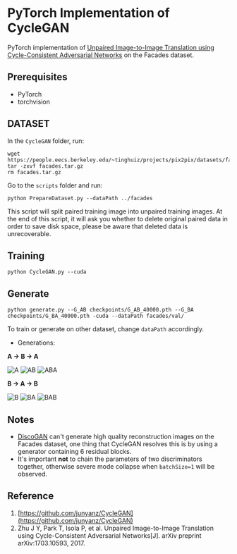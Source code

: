 # PyTorch Implementation of CycleGAN

PyTorch implementation of [Unpaired Image-to-Image Translation using Cycle-Consistent Adversarial Networks](https://junyanz.github.io/CycleGAN/) on the Facades dataset.

## Prerequisites
- PyTorch
- torchvision

## DATASET

  In the `CycleGAN` folder, run:
  ```
  wget https://people.eecs.berkeley.edu/~tinghuiz/projects/pix2pix/datasets/facades.tar.gz
  tar -zxvf facades.tar.gz
  rm facades.tar.gz
  ```
  Go to the `scripts` folder and run:
  ```
  python PrepareDataset.py --dataPath ../facades
  ```

  This script will split paired training image into unpaired training images. At the end of this script, it will ask you whether to delete original paired data in order to save disk space, please be aware that deleted data is unrecoverable.

## Training
  ```
  python CycleGAN.py --cuda
  ```

## Generate
  ```
  python generate.py --G_AB checkpoints/G_AB_40000.pth --G_BA checkpoints/G_BA_40000.pth -cuda --dataPath facades/val/
  ```
To train or generate on other dataset, change `dataPath` accordingly.

- Generations:

**A -> B -> A**

  ![A](samples/A.png "A") ![AB](samples/AB.png "AB") ![ABA](samples/ABA.png "ABA")

**B -> A -> B**

  ![B](samples/B.png "B") ![BA](samples/BA.png "BA") ![BAB](samples/BAB.png "BAB")

## Notes
- [DiscoGAN](https://github.com/sunshineatnoon/Paper-Implementations/tree/master/DiscoGAN) can't generate high quality reconstruction images on the Facades dataset, one thing that CycleGAN resolves this is by using a generator containing 6 residual blocks. 
- It's important **not** to chain the parameters of two discriminators together, otherwise severe mode collapse when `batchSize=1` will be observed.

## Reference
1. [https://github.com/junyanz/CycleGAN](https://github.com/junyanz/CycleGAN)
2. Zhu J Y, Park T, Isola P, et al. Unpaired Image-to-Image Translation using Cycle-Consistent Adversarial Networks[J]. arXiv preprint arXiv:1703.10593, 2017.

